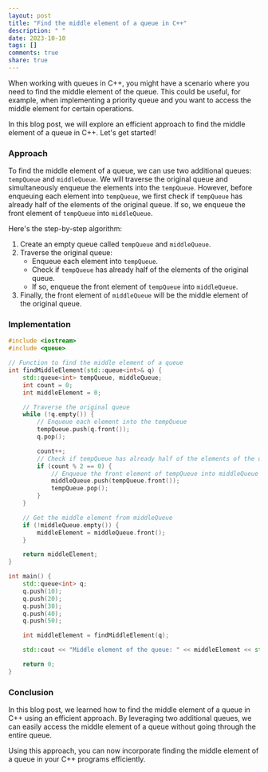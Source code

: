 ```yaml
---
layout: post
title: "Find the middle element of a queue in C++"
description: " "
date: 2023-10-10
tags: []
comments: true
share: true
---
```


When working with queues in C++, you might have a scenario where you need to find the middle element of the queue. This could be useful, for example, when implementing a priority queue and you want to access the middle element for certain operations.

In this blog post, we will explore an efficient approach to find the middle element of a queue in C++. Let's get started!

### Approach

To find the middle element of a queue, we can use two additional queues: `tempQueue` and `middleQueue`. We will traverse the original queue and simultaneously enqueue the elements into the `tempQueue`. However, before enqueuing each element into `tempQueue`, we first check if `tempQueue` has already half of the elements of the original queue. If so, we enqueue the front element of `tempQueue` into `middleQueue`.

Here's the step-by-step algorithm:

1. Create an empty queue called `tempQueue` and `middleQueue`.
2. Traverse the original queue:
   - Enqueue each element into `tempQueue`.
   - Check if `tempQueue` has already half of the elements of the original queue.
   - If so, enqueue the front element of `tempQueue` into `middleQueue`.
3. Finally, the front element of `middleQueue` will be the middle element of the original queue.

### Implementation

```cpp
#include <iostream>
#include <queue>

// Function to find the middle element of a queue
int findMiddleElement(std::queue<int>& q) {
    std::queue<int> tempQueue, middleQueue;
    int count = 0;
    int middleElement = 0;

    // Traverse the original queue
    while (!q.empty()) {
        // Enqueue each element into the tempQueue
        tempQueue.push(q.front());
        q.pop();

        count++;
        // Check if tempQueue has already half of the elements of the original queue
        if (count % 2 == 0) {
            // Enqueue the front element of tempQueue into middleQueue
            middleQueue.push(tempQueue.front());
            tempQueue.pop();
        }
    }

    // Get the middle element from middleQueue
    if (!middleQueue.empty()) {
        middleElement = middleQueue.front();
    }

    return middleElement;
}

int main() {
    std::queue<int> q;
    q.push(10);
    q.push(20);
    q.push(30);
    q.push(40);
    q.push(50);

    int middleElement = findMiddleElement(q);

    std::cout << "Middle element of the queue: " << middleElement << std::endl;

    return 0;
}
```

### Conclusion

In this blog post, we learned how to find the middle element of a queue in C++ using an efficient approach. By leveraging two additional queues, we can easily access the middle element of a queue without going through the entire queue.

Using this approach, you can now incorporate finding the middle element of a queue in your C++ programs efficiently.